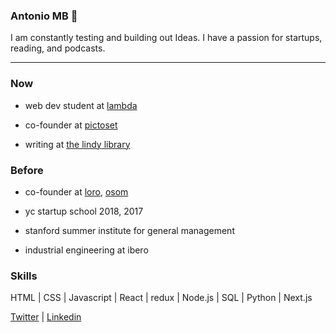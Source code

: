 ### Antonio MB :space_invader:

I am constantly testing and building out Ideas. I have a passion for startups, reading, and podcasts.

---

### Now

* web dev student at [lambda](https://lambdaschool.com/)

* co-founder at [pictoset](https://www.pictoset.com/)

* writing at [the lindy library](https://thelindylibrary.org/)

### Before

* co-founder at [loro](https://www.myloro.com/), [osom](http://www.osom.io/)

* yc startup school 2018, 2017

* stanford summer institute for general management

* industrial engineering at ibero

### Skills

HTML | CSS | Javascript | React | redux | Node.js | SQL | Python | Next.js 


[Twitter](https://twitter.com/tono_mtzb) | [Linkedin](https://www.linkedin.com/in/antoniomtzb/) 
